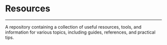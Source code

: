 # Resources

---

A repository containing a collection of useful resources, tools, and information for various topics, including guides, references, and practical tips.

